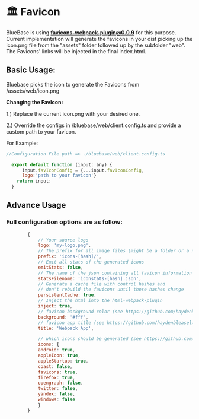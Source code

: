 # 🏛 Favicon

BlueBase is using [**favicons-webpack-plugin@0.0.9**](https://github.com/jantimon/favicons-webpack-plugin) for this purpose. Current implementation will generate the favicons in your dist picking up the icon.png file from the "assets" folder followed up by the subfolder "web". The Favicons' links will be injected in the final index.html.

## Basic Usage:

Bluebase picks the icon to generate the Favicons from /assets/web/icon.png

**Changing the FavIcon:**

1.\) Replace the current icon.png with your desired one.

2.\) Override the configs in /bluebase/web/client.config.ts and provide a custom path to your favicon.

For Example:

```javascript
//Configuration File path => ./bluebase/web/client.config.ts

  export default function (input: any) {
      input.favIconConfig = {...input.favIconConfig,
      logo:'path to your favicon'}
    return input;
  }
```

## Advance Usage

### Full configuration options are as follow:

```javascript
        {
            // Your source logo
            logo: 'my-logo.png',
            // The prefix for all image files (might be a folder or a name)
            prefix: 'icons-[hash]/',
            // Emit all stats of the generated icons
            emitStats: false,
            // The name of the json containing all favicon information
            statsFilename: 'iconstats-[hash].json',
            // Generate a cache file with control hashes and
            // don't rebuild the favicons until those hashes change
            persistentCache: true,
            // Inject the html into the html-webpack-plugin
            inject: true,
            // favicon background color (see https://github.com/haydenbleasel/favicons#usage)
            background: '#fff',
            // favicon app title (see https://github.com/haydenbleasel/favicons#usage)
            title: 'Webpack App',

            // which icons should be generated (see https://github.com/haydenbleasel/favicons#usage)
            icons: {
            android: true,
            appleIcon: true,
            appleStartup: true,
            coast: false,
            favicons: true,
            firefox: true,
            opengraph: false,
            twitter: false,
            yandex: false,
            windows: false
            }
        }
```

